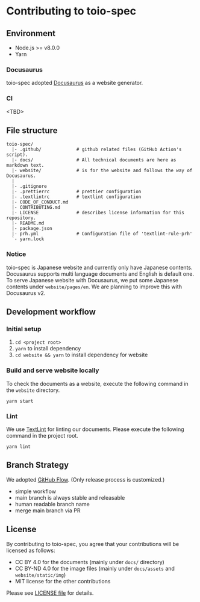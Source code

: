 # Contributing to toio-spec

<!-- TOC depthFrom:2 depthTo:3 -->

## Environment

- Node.js >= v8.0.0
- Yarn

### Docusaurus

toio-spec adopted [Docusaurus](https://docusaurus.io) as a website generator.

### CI

&lt;TBD&gt;

## File structure

```
toio-spec/
  |- .github/             # github related files (GitHub Action's script).
  |- docs/                # All technical documents are here as markdown text.
  |- website/             # is for the website and follows the way of Docusaurus.
  |
  |- .gitignore
  |- .prettierrc          # prettier configuration
  |- .textlintrc          # textlint configuration
  |- CODE_OF_CONDUCT.md
  |- CONTRIBUTING.md
  |- LICENSE              # describes license information for this repository.
  |- README.md
  |- package.json
  |- prh.yml              # Configuration file of 'textlint-rule-prh'
  `- yarn.lock
```

### Notice

toio-spec is Japanese website and currently only have Japanese contents.
Docusaurus supports multi language documents and English is default one.
To serve Japanese website with Docusaurus, we put some Japanese contents under `website/pages/en`.
We are planning to improve this with Docusaurus v2.

## Development workflow

### Initial setup

1. `cd <project root>`
1. `yarn` to install dependency
1. `cd website && yarn` to install dependency for website

### Build and serve website locally

To check the documents as a website, execute the following command in the `website` directory.

```
yarn start
```

### Lint

We use [TextLint](https://textlint.github.io/) for linting our documents.
Please execute the following command in the project root.

```
yarn lint
```

## Branch Strategy

We adopted [GitHub Flow](http://scottchacon.com/2011/08/31/github-flow.html). (Only release process is customized.)

- simple workflow
- main branch is always stable and releasable
- human readable branch name
- merge main branch via PR

## License

By contributing to toio-spec, you agree that your contributions will be licensed as follows:

- CC BY 4.0 for the documents (mainly under `docs/` directory)
- CC BY-ND 4.0 for the image files (mainly under `docs/assets` and `website/static/img`)
- MIT license for the other contributions

Please see [LICENSE file](./LICENSE) for details.
